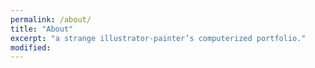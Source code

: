 ```yaml
---
permalink: /about/
title: "About"
excerpt: "a strange illustrator-painter’s computerized portfolio."
modified: 
---
```


